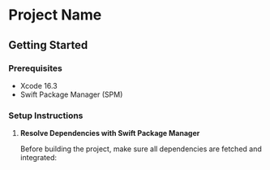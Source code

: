 # Project Name

## Getting Started

### Prerequisites

- Xcode 16.3
- Swift Package Manager (SPM)

### Setup Instructions

1. **Resolve Dependencies with Swift Package Manager**

   Before building the project, make sure all dependencies are fetched and integrated:
